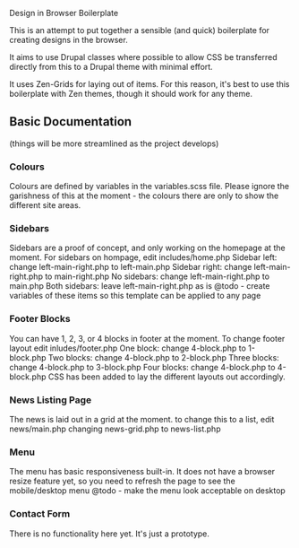 Design in Browser Boilerplate

This is an attempt to put together a sensible (and quick) boilerplate for
creating designs in the browser.

It aims to use Drupal classes where possible to allow CSS be transferred
directly from this to a Drupal theme with minimal effort.

It uses Zen-Grids for laying out of items. For this reason, it's best to use
this boilerplate with Zen themes, though it should work for any theme.

## Basic Documentation
(things will be more streamlined as the project develops)

### Colours
Colours are defined by variables in the variables.scss file. Please ignore the
garishness of this at the moment - the colours there are only to show the
different site areas.

### Sidebars
Sidebars are a proof of concept, and only working on the homepage at the moment.
For sidebars on hompage, edit includes/home.php
Sidebar left: change left-main-right.php to left-main.php
Sidebar right: change left-main-right.php to main-right.php
No sidebars: change left-main-right.php to main.php
Both sidebars: leave left-main-right.php as is
@todo - create variables of these items so this template can be applied to any page

### Footer Blocks
You can have 1, 2, 3, or 4 blocks in footer at the moment. To change footer layout
edit inludes/footer.php
One block: change 4-block.php to 1-block.php
Two blocks: change 4-block.php to 2-block.php
Three blocks: change 4-block.php to 3-block.php
Four blocks: change 4-block.php to 4-block.php
CSS has been added to lay the different layouts out accordingly.

### News Listing Page
The news is laid out in a grid at the moment. to change this to a list, edit
news/main.php changing news-grid.php to news-list.php

### Menu
The menu has basic responsiveness built-in. It does not have a browser resize
feature yet, so you need to refresh the page to see the mobile/desktop menu
@todo - make the menu look acceptable on desktop

### Contact Form
There is no functionality here yet. It's just a prototype.
